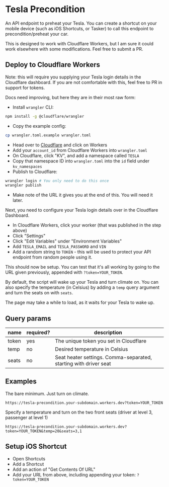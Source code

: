 # Tesla Precondition

An API endpoint to preheat your Tesla. You can create a shortcut on your mobile device (such as iOS Shortcuts, or Tasker) to call this endpoint to precondition/preheat your car.

This is designed to work with Cloudflare Workers, but I am sure it could work elsewhere with some modifications. Feel free to submit a PR.

## Deploy to Cloudflare Workers

Note: this will require you supplying your Tesla login details in the Cloudflare dashboard. If you are not comfortable with this, feel free to PR in support for tokens.

Docs need improving, but here they are in their most raw form:

- Install `wrangler` CLI:

```bash
npm install -g @cloudflare/wrangler
```

- Copy the example config:

```bash
cp wrangler.toml.example wrangler.toml
```

- Head over to [Cloudflare](https://dash.cloudflare.com/) and click on Workers
- Add your `account_id` from Cloudflare Workers into `wrangler.toml`
- On Cloudflare, click "KV", and add a namespace called `TESLA`
- Copy that namespace ID into `wrangler.toml` into the `id` field under `kv_namespaces`
- Publish to Cloudflare:

```bash
wrangler login # You only need to do this once
wrangler publish
```

- Make note of the URL it gives you at the end of this. You will need it later.

Next, you need to configure your Tesla login details over in the Cloudflare Dashboard.

- In Cloudflare Workers, click your worker (that was published in the step above)
- Click "Settings"
- Click "Edit Variables" under "Environment Variables"
- Add `TESLA_EMAIL` and `TESLA_PASSWORD` and `VIN`
- Add a random string to `TOKEN` - this will be used to protect your API endpoint from random people using it.

This should now be setup. You can test that it's all working by going to the URL given previously, appended with `?token=YOUR_TOKEN`.

By default, the script will wake up your Tesla and turn climate on. You can also specify the temperature (in Celsius) by adding a `temp` query argument and turn the seats on with `seats`.

The page may take a while to load, as it waits for your Tesla to wake up.

## Query params

| name  | required? | description                                                      |
| ----- | --------- | ---------------------------------------------------------------- |
| token | yes       | The unique token you set in Cloudflare                           |
| temp  | no        | Desired temperature in Celsius                                   |
| seats | no        | Seat heater settings. Comma-separated, starting with driver seat |

## Examples

The bare minimum. Just turn on climate.

```
https://tesla-precondition.your-subdomain.workers.dev?token=YOUR_TOKEN
```

Specify a temperature and turn on the two front seats (driver at level 3, passenger at level 1)

```
https://tesla-precondition.your-subdomain.workers.dev?token=YOUR_TOKEN&temp=20&seats=3,1
```

## Setup iOS Shortcut

- Open Shortcuts
- Add a Shortcut
- Add an action of "Get Contents Of URL"
- Add your URL from above, including appending your token: `?token=YOUR_TOKEN`
